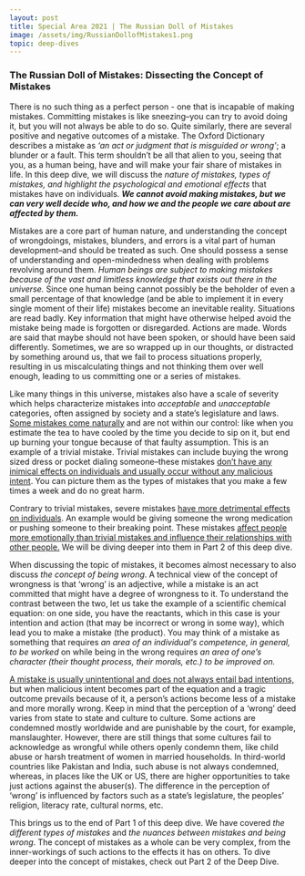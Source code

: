 ```yaml
---
layout: post
title: Special Area 2021 | The Russian Doll of Mistakes
image: /assets/img/RussianDollofMistakes1.png
topic: deep-dives
---
```


### The Russian Doll of Mistakes: Dissecting the Concept of Mistakes

There is no such thing as a perfect person - one that is incapable of making mistakes. Committing mistakes is like sneezing–you can try to avoid doing it, but you will not always be able to do so. Quite similarly, there are several positive and negative outcomes of a mistake. The Oxford Dictionary describes a mistake as *‘an act or judgment that is misguided or wrong’*; a blunder or a fault. This term shouldn’t be all that alien to you, seeing that you, as a human being, have and will make your fair share of mistakes in life. In this deep dive, we will discuss the *nature of mistakes, types of mistakes, and highlight the psychological and emotional effects* that mistakes have on individuals. ***We cannot avoid making mistakes, but we can very well decide who, and how we and the people we care about are affected by them.***

Mistakes are a core part of human nature, and understanding the concept of wrongdoings, mistakes, blunders, and errors is a vital part of human development–and should be treated as such. One should possess a sense of understanding and open-mindedness when dealing with problems revolving around them. *Human beings are subject to making mistakes because of the vast and limitless knowledge that exists out there in the universe.* Since one human being cannot possibly be the beholder of even a small percentage of that knowledge (and be able to implement it in every single moment of their life) mistakes become an inevitable reality. Situations are read badly. Key information that might have otherwise helped avoid the mistake being made is forgotten or disregarded. Actions are made. Words are said that maybe should not have been spoken, or should have been said differently. Sometimes, we are so wrapped up in our thoughts, or distracted by something around us, that we fail to process situations properly, resulting in us miscalculating things and not thinking them over well enough, leading to us committing one or a series of mistakes.

Like many things in this universe, mistakes also have a scale of severity which helps characterize mistakes into *acceptable* and *unacceptable* categories, often assigned by society and a state’s legislature and laws. <u>Some mistakes come naturally</u> and are not within our control: like when you estimate the tea to have cooled by the time you decide to sip on it, but end up burning your tongue because of that faulty assumption. This is an example of a trivial mistake. Trivial mistakes can include buying the wrong sized dress or pocket dialing someone–these mistakes <u>don’t have any inimical effects on individuals and usually occur without any malicious intent</u>. You can picture them as the types of mistakes that you make a few times a week and do no great harm. 

Contrary to trivial mistakes, severe mistakes <u>have more detrimental effects on individuals</u>. An example would be giving someone the wrong medication or pushing someone to their breaking point. These mistakes <u>affect people more emotionally than trivial mistakes and influence their relationships with other people.</u> We will be diving deeper into them in Part 2 of this deep dive.

When discussing the topic of mistakes, it becomes almost necessary to also discuss *the concept of being wrong*. A technical view of the concept of wrongness is that ‘wrong’ is an adjective, while a mistake is an act committed that might have a degree of wrongness to it. To understand the contrast between the two, let us take the example of a scientific chemical equation: on one side, you have the reactants, which in this case is your intention and action (that may be incorrect or wrong in some way), which lead you to make a mistake (the product). You may think of a mistake as something that requires *an area of an individual's competence, in general, to be worked* on while being in the wrong requires *an area of one’s character (their thought process, their morals, etc.) to be improved on.* 

<u>A mistake is usually unintentional and does not always entail bad intentions,</u> but when malicious intent becomes part of the equation and a tragic outcome prevails because of it, a person’s actions become less of a mistake and more morally wrong. Keep in mind that the perception of a ‘wrong’ deed varies from state to state and culture to culture. Some actions are condemned mostly worldwide and are punishable by the court, for example, manslaughter. However, there are still things that some cultures fail to acknowledge as wrongful while others openly condemn them, like child abuse or harsh treatment of women in married households. In third-world countries like Pakistan and India, such abuse is not always condemned, whereas, in places like the UK or US, there are higher opportunities to take just actions against the abuser(s). The difference in the perception of ‘wrong’ is influenced by factors such as a state’s legislature, the peoples’ religion, literacy rate, cultural norms, etc. 

This brings us to the end of Part 1 of this deep dive. We have covered *the different types of mistakes* and *the nuances between mistakes and being wrong*. The concept of mistakes as a whole can be very complex, from the inner-workings of such actions to the effects it has on others. To dive deeper into the concept of mistakes, check out Part 2 of the Deep Dive.
